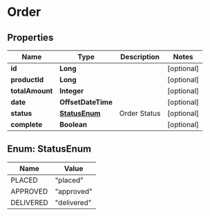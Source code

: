 

# Order


## Properties

| Name | Type | Description | Notes |
|------------ | ------------- | ------------- | -------------|
|**id** | **Long** |  |  [optional] |
|**productId** | **Long** |  |  [optional] |
|**totalAmount** | **Integer** |  |  [optional] |
|**date** | **OffsetDateTime** |  |  [optional] |
|**status** | [**StatusEnum**](#StatusEnum) | Order Status |  [optional] |
|**complete** | **Boolean** |  |  [optional] |



## Enum: StatusEnum

| Name | Value |
|---- | -----|
| PLACED | &quot;placed&quot; |
| APPROVED | &quot;approved&quot; |
| DELIVERED | &quot;delivered&quot; |



